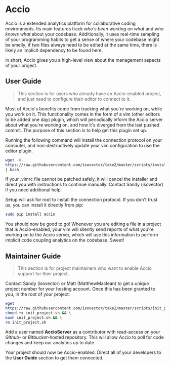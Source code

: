 Accio
=====

Accio is a extended analytics platform for collaborative coding environments.
Its main features track *who's been working on what* and *who knows what* about
your codebase. Additionally, it uses real-time sampling of your programming
habits to get a sense of where your codebase might be smelly; if two files
always need to be edited at the same time, there is likely an implicit
dependency to be found here.

In short, Accio gives you a high-level view about the management aspects of your
project.


## User Guide

> This section is for users who already have an Accio-enabled project, and just
> need to configure their editor to connect to it.

Most of Accio's benefits come from tracking what you're working on, while you
work on it. This functionality comes in the form of a vim (other editors to be
added one day) plugin, which will periodically inform the Accio server about
what you're working on, and how it's diverged from the last pushed commit. The
purpose of this section is to help get this plugin set up.

Running the following command will install the connection protocol on your
computer, and non-destructively update your vim configuration to use the editor
plugin.

```bash
wget -O-
https://raw.githubusercontent.com/isovector/take2/master/scripts/install_client.sh
| bash
```

If your .vimrc file cannot be patched safely, it will cancel the installer and
direct you with instructions to continue manually.  Contact Sandy (isovector) if
you need additional help.

Setup will ask for root to install the connection protocol. If you don't trust
us, you can install it directly from pip:

```bash
sudo pip install accio
```

You should now be good to go! Whenever you are editing a file in a project that
is Accio-enabled, your vim will silently send reports of what you're working on
to the Accio server, which will use this information to perform implicit code
coupling analytics on the codebase. Sweet!


## Maintainer Guide

> This section is for project maintainers who want to enable Accio support for
> their project.

Contact Sandy (isovector) or Matt (MatthewMaclean) to get a unique project
number for your hosting account. Once this has been granted to you, in the root
of your project:

```bash
wget
https://raw.githubusercontent.com/isovector/take2/master/scripts/init_project.sh && \
chmod +x init_project.sh && \
bash init_project.sh && \
rm init_project.sh
```

Add a user named **AccioServer** as a contributor with read-access on your
*Github*- or *Bitbucket*-hosted repository. This will allow Accio to poll for
code changes and keep our analytics up to date.

Your project should now be Accio-enabled. Direct all of your developers to the
**User Guide** section to get them connected.
